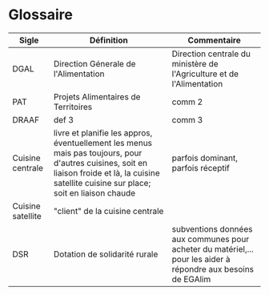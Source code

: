 # Glossaire

| Sigle | Définition | Commentaire |
| -------- | -------- | -------- |
| DGAL    | Direction Génerale de l'Alimentation     | Direction centrale du ministère de l'Agriculture et de l'Alimentation    |
| PAT  | Projets Alimentaires de Territoires     |   comm 2 |
| DRAAF | def 3     |   comm 3 |
| Cuisine centrale  | livre et planifie les appros, éventuellement les menus mais pas toujours, pour d'autres cuisines, soit en liaison froide et là, la cuisine satellite cuisine sur place; soit en liaison chaude    |  parfois dominant, parfois réceptif  |
| Cuisine satellite  | "client" de la cuisine centrale    |    |
| DSR  | Dotation de solidarité rurale   |  subventions données aux communes pour acheter du matériel,... pour les aider à répondre aux besoins de EGAlim  |
